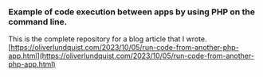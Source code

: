 ### Example of code execution between apps by using PHP on the command line.
This is the complete repository for a blog article that I wrote.
[https://oliverlundquist.com/2023/10/05/run-code-from-another-php-app.html](https://oliverlundquist.com/2023/10/05/run-code-from-another-php-app.html)
